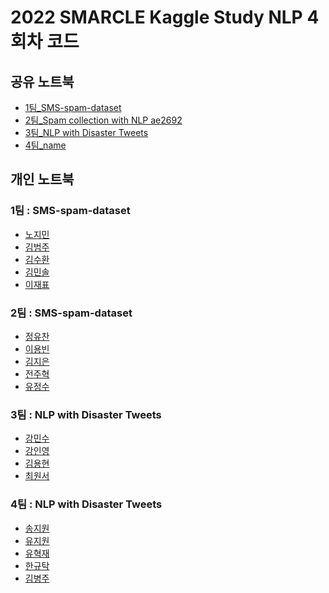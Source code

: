# 2022 SMARCLE Kaggle Study NLP 4회차 코드


## 공유 노트북
- [1팀_SMS-spam-dataset](https://www.kaggle.com/code/jaepyo99/sms-spam-collection-dataset-with-nlp)
- [2팀_Spam collection with NLP ae2692](https://www.kaggle.com/code/junguchan/spam-collection-with-nlp-ae2692)
- [3팀_NLP with Disaster Tweets](https://www.kaggle.com/code/cwonseo/smarcle-kaggle-study-disaster-tweets)
- [4팀_name]()

## 개인 노트북

### 1팀 : SMS-spam-dataset
- [노지민](https://www.kaggle.com/code/emilyjiminroh/sms-spam-collection-dataset-with-nlp/notebook)
- [김범주](https://www.kaggle.com/kimbumju/natural-language-processing-nlp-for-be-59406c)
- [김수환](https://www.kaggle.com/code/swan706/sms-spam-nlp)
- [김민솔]()
- [이재표](https://www.kaggle.com/code/jaepyo99/smarcle-sms-spam-collection-with-nlp/notebook)

### 2팀 : SMS-spam-dataset
- [정유찬]()
- [이용빈](https://www.kaggle.com/code/leeyongbin/spam-mail-collector)
- [김지은](https://www.kaggle.com/code/kimdobby/sms-spam-with-nlp)
- [전주혁]()
- [유정수]()     
        
### 3팀 : NLP with Disaster Tweets
- [강민수](https://www.kaggle.com/code/alstn38/natural-language-processing-nlp-from-fares-sayah)
- [강인영](https://www.kaggle.com/code/inyeongkang/nlp-beginners-eda-modeling)
- [김용현](https://www.kaggle.com/code/mirhyun0508/basic-eda-cleaning-and-glove-copy)
- [최원서](https://www.kaggle.com/code/cwonseo/smarcle-kaggle-study-disaster-tweets)

### 4팀 : NLP with Disaster Tweets
- [송지원](https://www.kaggle.com/code/song3song/smc-disaster-tweets-feat-nlp?scriptVersionId=96794213)
- [유지원](https://www.kaggle.com/jiyajiwon/predict-disaster-tweet-with-nlp)
- [유혁재](https://www.kaggle.com/dbgurwo/smc-basic-eda-cleaning-and-glove)
- [한규탁](https://www.kaggle.com/code/formeforu/smarcle-w4-disaster-tweets/notebook?scriptVersionId=96793964)
- [김병주]()

